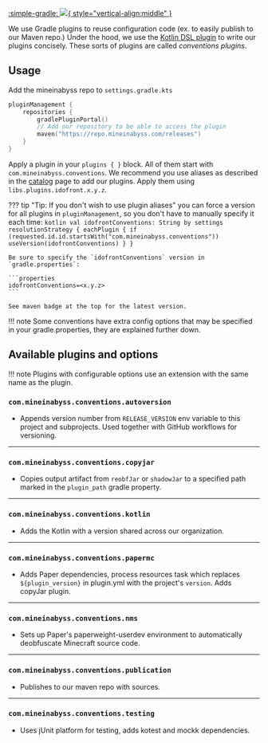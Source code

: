 [:simple-gradle: ![](https://img.shields.io/maven-metadata/v?label=idofront-gradle&metadataUrl=https://repo.mineinabyss.com/releases/com/mineinabyss/idofront-gradle/maven-metadata.xml){ style="vertical-align:middle" }](https://repo.mineinabyss.com/#/releases/com/mineinabyss/idofront-gradle)

We use Gradle plugins to reuse configuration code (ex. to easily publish to our Maven repo.) Under the hood, we use the [Kotlin DSL plugin](https://docs.gradle.org/current/userguide/kotlin_dsl.html#sec:kotlin-dsl_plugin) to write our plugins concisely. These sorts of plugins are called *conventions plugins*.

## Usage

Add the mineinabyss repo to `settings.gradle.kts`
```kotlin
pluginManagement {
    repositories {
        gradlePluginPortal()
        // Add our repository to be able to access the plugin
        maven("https://repo.mineinabyss.com/releases")
    }
}
```

Apply a plugin in your `plugins { }` block. All of them start with `com.mineinabyss.conventions`. We recommend you use aliases as described in the [catalog](catalog.md) page to add our plugins. Apply them using `libs.plugins.idofront.x.y.z`.

??? tip "Tip: If you don't wish to use plugin aliases"
    you can force a version for all plugins in `pluginManagement`, so you don't have to manually specify it each time:
    ```kotlin
    val idofrontConventions: String by settings
    resolutionStrategy {
        eachPlugin {
            if (requested.id.id.startsWith("com.mineinabyss.conventions"))
                useVersion(idofrontConventions)
        }
    }
    ```

    Be sure to specify the `idofrontConventions` version in `gradle.properties`:

    ```properties
    idofrontConventions=<x.y.z>
    ```

    See maven badge at the top for the latest version.


!!! note
    Some conventions have extra config options that may be specified in your gradle.properties, they are explained further down.

## Available plugins and options

!!! note
    Plugins with configurable options use an extension with the same name as the plugin.

### `com.mineinabyss.conventions.autoversion`

- Appends version number from `RELEASE_VERSION` env variable to this project and subprojects. Used together with GitHub workflows for versioning.

---

### `com.mineinabyss.conventions.copyjar`

- Copies output artifact from `reobfJar` or `shadowJar` to a specified path marked in the `plugin_path` gradle property.

---

### `com.mineinabyss.conventions.kotlin`

- Adds the Kotlin with a version shared across our organization.

---

### `com.mineinabyss.conventions.papermc`

- Adds Paper dependencies, process resources task which replaces `${plugin_version}` in plugin.yml with the project's `version`. Adds copyJar plugin.

---

### `com.mineinabyss.conventions.nms`

- Sets up Paper's paperweight-userdev environment to automatically deobfuscate Minecraft source code.

---

### `com.mineinabyss.conventions.publication`

- Publishes to our maven repo with sources.

---

### `com.mineinabyss.conventions.testing`

- Uses jUnit platform for testing, adds kotest and mockk dependencies.
